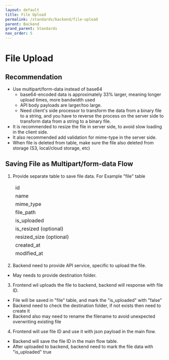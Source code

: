 ```yaml
---
layout: default
title: File Upload
permalink: /standards/backend/file-upload
parent: Backend
grand_parent: Standards
nav_order: 5
---
```


# File Upload

## Recommendation
- Use multipart/form-data instead of base64
  - base64-encoded data is approximately 33% larger, meaning longer upload times, more bandwidth used
  - API body payloads are larger/too large.
  - Need client's side processor to transform the data from a binary file to a string, and you have to reverse the process on the server side to transform data from a string to a binary file.
- It is recommended to resize the file in server side, to avoid slow loading in the client side.
- It also recommended add validation for mime-type in the server side.
- When file is deleted from table, make sure the file also deleted from storage (S3, local/cloud storage, etc)
  

## Saving File as Multipart/form-data Flow

1. Provide separate table to save file data. For Example "file" table
   
    <table>
      <thead>
        <tr>
          <td>id</td>
        </tr>
        <tr>
          <td>name</td>
        </tr>
        <tr>
          <td>mime_type</td>
        </tr>
        <tr>
          <td>file_path</td>
        </tr>
        <tr>
          <td>is_uploaded</td>
        </tr>
        <tr>
          <td>is_resized (optional)</td>
        </tr>
        <tr>
          <td>resized_size (optional)</td>
        </tr>
        <tr>
          <td>created_at</td>
        </tr>
        <tr>
          <td>modified_at</td>
        </tr>
      </thead>
    </table>

2. Backend need to provide API service, specific to upload the file.
  - May needs to provide destination folder.
   
3. Frontend wil uploads the file to backend, backend will response with file ID.
  - File will be saved in "file" table, and mark the "is_uploaded" with "false"
  - Backend need to check the destination folder, if not exists then need to create it
  - Backend also may need to rename the filename to avoid unexpected overwriting existing file

4. Frontend will use file ID and use it with json payload in the main flow.
  - Backend will save the file ID in the main flow table.
  - After uploaded to backend, backend need to mark the file  data with "is_uploaded" true